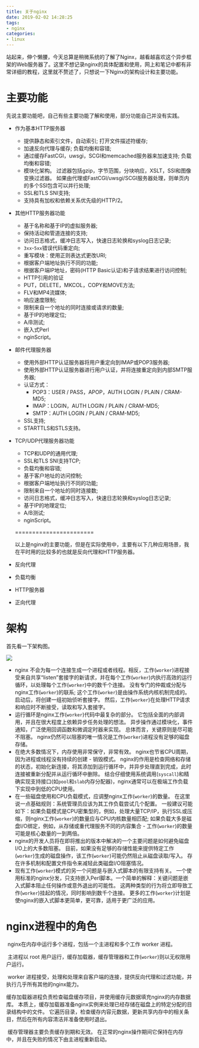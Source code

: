 ```yaml
---
title: 关于nginx
date: 2019-02-02 14:28:25
tags:
- nginx
categories:
- linux
---
```


​	站起来，伸个懒腰，今天总算是稍微系统的了解了Nginx，越看越喜欢这个异步框架的Web服务器了。这里不想记录nginx的具体配置和使用，网上和笔记中都有非常详细的教程，这里就不赘述了，只想说一下Nginx的架构设计和主要功能。

<!--more-->

# 主要功能

​	先说主要功能吧，自己有些主要功能了解和使用，部分功能自己并没有实践。

* 作为基本HTTP服务器
  * 提供静态和索引文件，自动索引; 打开文件描述符缓存;
  * 加速反向代理与缓存; 负载均衡和容错;
  * 通过缓存FastCGI，uwsgi，SCGI和memcached服务器来加速支持; 负载均衡和容错;
  * 模块化架构。 过滤器包括gzip，字节范围，分块响应，XSLT，SSI和图像变换过滤器。 如果由代理或FastCGI/uwsgi/SCGI服务器处理，则单页内的多个SSI包含可以并行处理;
  * SSL和TLS SNI支持;
  * 支持具有加权和依赖关系优先级的HTTP/2。
* 其他HTTP服务器功能
  * 基于名称和基于IP的虚拟服务器;
  * 保持活动和管道连接的支持;
  * 访问日志格式，缓冲日志写入，快速日志轮换和syslog日志记录;
  * `3xx`-`5xx`错误代码重定向;
  * 重写模块：使用正则表达式更改URI;
  * 根据客户端地址执行不同的功能;
  * 根据客户端IP地址，密码(HTTP Basic认证)和子请求结果进行访问控制;
  * HTTP引用的验证
  * PUT，DELETE，MKCOL，COPY和MOVE方法;
  * FLV和MP4流媒体;
  * 响应速度限制;
  * 限制来自一个地址的同时连接或请求的数量;
  * 基于IP的地理定位;
  * A/B测试;
  * 嵌入式Perl
  * nginScript。

* 邮件代理服务器

  * 使用外部HTTP认证服务器将用户重定向到IMAP或POP3服务器;
  * 使用外部HTTP认证服务器进行用户认证，并将连接重定向到内部SMTP服务器;
  * 认证方式：
    - POP3：USER / PASS，APOP，AUTH LOGIN / PLAIN / CRAM-MD5;
    - IMAP：LOGIN，AUTH LOGIN / PLAIN / CRAM-MD5;
    - SMTP：AUTH LOGIN / PLAIN / CRAM-MD5;
  * SSL支持;
  * STARTTLS和STLS支持。

* TCP/UDP代理服务器功能

  * TCP和UDP的通用代理;
  * SSL和TLS SNI支持TCP;
  * 负载均衡和容错;
  * 基于客户地址的访问控制;
  * 根据客户端地址执行不同的功能;
  * 限制来自一个地址的同时连接数;
  * 访问日志格式，缓冲日志写入，快速日志轮换和syslog日志记录;
  * 基于IP的地理定位;
  * A/B测试;
  * nginScript。

  =======================

  以上是nginx的主要功能，但是在实际使用中，主要有以下几种应用场景，我在平时用的比较多的也就是反向代理和HTTP服务器。

* 反向代理

* 负载均衡

* HTTP服务器

* 正向代理

# 架构

首先看一下架构图。

![](https://ws1.sinaimg.cn/large/9d82e933gy1fzs3gnug4bj213u0qo7f7.jpg)

* nginx 不会为每一个连接生成一个进程或者线程。相反，工作(`worker`)进程接受来自共享“listen”套接字的新请求，并在每个工作(`worker`)内执行高效的运行循环，以处理每个工作(`worker`)中的数千个连接。 没有专门的仲裁或分配与nginx工作(`worker`)的联系; 这个工作(`worker`)是由操作系统内核机制完成的。 启动后，将创建一组初始侦听套接字。 然后，工作(`worker`)在处理HTTP请求和响应时不断接受，读取和写入套接字。
* 运行循环是nginx工作(`worker`)代码中最复杂的部分。 它包括全面的内部调用，并且在很大程度上依赖异步任务处理的想法。 异步操作通过模块化，事件通知，广泛使用回调函数和微调定时器来实现。 总体而言，关键原则是尽可能不阻塞。 nginx仍然可以阻塞的唯一情况是工作(`worker`)进程没有足够的磁盘存储。
* 在绝大多数情况下，内存使用非常保守，非常有效。 nginx也节省CPU周期，因为进程或线程没有持续的创建 - 销毁模式。 nginx的作用是检查网络和存储的状态，初始化新连接，将其添加到运行循环中，并异步处理直到完成，此时连接被重新分配并从运行循环中删除。 结合仔细使用系统调用(`syscall`)和精确实现支持接口(如`pool`和`slab`内存分配器)，nginx通常可以在极端工作负载下实现中到低的CPU使用。
* 在一些磁盘使用和CPU负载模式，应调整nginx工作(`worker`)的数量。 在这里说一点基础规则：系统管理员应该为其工作负载尝试几个配置。 一般建议可能如下：如果负载模式是CPU密集型的，例如，处理大量TCP/IP，执行SSL或压缩，则nginx工作(`worker`)的数量应与CPU内核数量相匹配; 如果负载大多是磁盘I/O绑定，例如，从存储或重代理服务不同的内容集合 - 工作(`worker`)的数量可能是核心数量的一到两倍。
* nginx的开发人员将在即将推出的版本中解决的一个主要问题是如何避免磁盘I/O上的大多数阻塞。 目前，如果没有足够的存储性能来提供特定工作(`worker`)生成的磁盘操作，该工作(`worker`)可能仍然阻止从磁盘读取/写入。 存在许多机制和配置文件指令来减轻此类磁盘I/O阻塞情况。
* 现有工作(`worker`)模式的另一个问题是与嵌入式脚本的有限支持有关。 一个使用标准的nginx分发，只支持嵌入Perl脚本。一个简单的解释：关键问题是嵌入式脚本阻止任何操作或意外退出的可能性。 这两种类型的行为将立即导致工作(`worker`)挂起的情况，同时影响到数千个连接。 更多的工作(`worker`)计划是使nginx的嵌入式脚本更简单，更可靠，适用于更广泛的应用。

# nginx进程中的角色

​	nginx在内存中运行多个进程，包括一个主进程和多个工作 worker 进程。

​	主进程以 root  用户运行，缓存加载器，缓存管理器和工作(`worker`)则以无权限用户运行。

​	worker 进程接受，处理和处理来自客户端的连接，提供反向代理和过滤功能，并执行几乎所有其他的nginx能力。 

​	缓存加载器进程负责检查磁盘缓存项目，并使用缓存元数据填充nginx的内存数据库。 本质上，缓存加载器准备nginx实例来处理已经存储在磁盘上的特定分配的目录结构中的文件。 它遍历目录，检查缓存内容元数据，更新共享内存中的相关条目，然后在所有内容清洁并准备使用时退出。

​	缓存管理器主要负责缓存到期和无效。 在正常的nginx操作期间它保持在内存中，并且在失败的情况下由主进程重新启动。